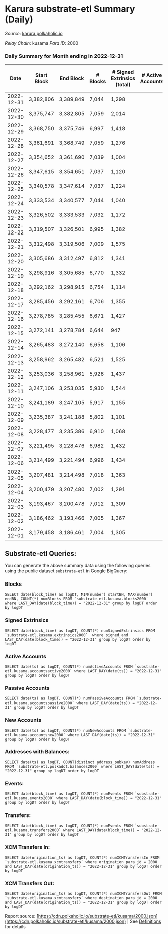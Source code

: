 # Karura substrate-etl Summary (Daily)

_Source_: [karura.polkaholic.io](https://karura.polkaholic.io)

*Relay Chain*: kusama
*Para ID*: 2000



### Daily Summary for Month ending in 2022-12-31


| Date | Start Block | End Block | # Blocks | # Signed Extrinsics (total) | # Active Accounts | # Passive | # New | # Addresses with Balances | # Events | # Transfers | # XCM Transfers In | # XCM Transfers Out | Issues | 
| ---- | ----------- | --------- | -------- | --------------------------- | ----------------- | --------- | ----- | ------------------------- | -------- | ----------- | ------------------ | ------------------- | ------ |
| 2022-12-31 | 3,382,806 | 3,389,849 | 7,044 | 1,298 |  |  |  | 94,197 | 60,012 | 1,150 ($255,738.98) | 72 ($15,946.71) | 76 ($18,734.27) |  |
| 2022-12-30 | 3,375,747 | 3,382,805 | 7,059 | 2,014 |  |  |  | 94,181 | 68,767 | 2,568 ($520,609.12) | 146 ($25,614.60) | 184 ($58,103.78) |  |
| 2022-12-29 | 3,368,750 | 3,375,746 | 6,997 | 1,418 |  |  |  | 94,174 | 74,669 | 5,480 ($293,344.24) | 85 ($49,175.38) | 80 ($55,961.23) |  |
| 2022-12-28 | 3,361,691 | 3,368,749 | 7,059 | 1,276 |  |  |  | 94,164 | 74,282 | 5,436 ($192,181.93) | 95 ($22,165.27) | 109 ($24,223.62) |  |
| 2022-12-27 | 3,354,652 | 3,361,690 | 7,039 | 1,004 |  |  |  | 94,152 | 71,700 | 5,071 ($74,756.96) | 80 ($15,411.37) | 90 ($23,710.47) |  |
| 2022-12-26 | 3,347,615 | 3,354,651 | 7,037 | 1,120 |  |  |  | 94,139 | 72,682 | 5,205 ($108,723.03) | 105 ($25,345.06) | 98 ($25,259.89) |  |
| 2022-12-25 | 3,340,578 | 3,347,614 | 7,037 | 1,224 |  |  |  | 94,127 | 73,325 | 5,237 ($261,237.74) | 118 ($95,527.63) | 103 ($96,847.12) |  |
| 2022-12-24 | 3,333,534 | 3,340,577 | 7,044 | 1,040 |  |  |  | 94,111 | 71,285 | 4,957 ($126,415.90) | 65 ($8,011.29) | 54 ($19,125.06) |  |
| 2022-12-23 | 3,326,502 | 3,333,533 | 7,032 | 1,172 |  |  |  | 94,103 | 72,391 | 5,107 ($117,995.33) | 73 ($11,547.74) | 59 ($26,711.00) |  |
| 2022-12-22 | 3,319,507 | 3,326,501 | 6,995 | 1,382 |  |  |  | 94,090 | 74,807 | 5,515 ($272,771.89) | 91 ($26,953.04) | 115 ($46,216.69) |  |
| 2022-12-21 | 3,312,498 | 3,319,506 | 7,009 | 1,575 |  |  |  | 94,075 | 75,767 | 5,509 ($384,765.47) | 125 ($46,380.04) | 111 ($46,802.08) |  |
| 2022-12-20 | 3,305,686 | 3,312,497 | 6,812 | 1,341 |  |  |  | 94,061 | 72,412 | 5,242 ($229,532.49) | 100 ($44,519.62) | 102 ($52,104.22) |  |
| 2022-12-19 | 3,298,916 | 3,305,685 | 6,770 | 1,332 |  |  |  | 94,037 | 72,267 | 5,302 ($174,852.51) | 133 ($21,900.75) | 124 ($19,437.62) |  |
| 2022-12-18 | 3,292,162 | 3,298,915 | 6,754 | 1,114 |  |  |  | 93,989 | 69,526 | 4,912 ($139,589.43) | 61 ($10,605.57) | 62 ($27,929.93) |  |
| 2022-12-17 | 3,285,456 | 3,292,161 | 6,706 | 1,355 |  |  |  | 93,980 | 72,308 | 5,330 ($259,233.61) | 123 ($60,133.50) | 129 ($57,280.40) |  |
| 2022-12-16 | 3,278,785 | 3,285,455 | 6,671 | 1,427 |  |  |  | 93,966 | 72,737 | 5,467 ($260,220.16) | 117 ($27,659.77) | 100 ($16,965.00) |  |
| 2022-12-15 | 3,272,141 | 3,278,784 | 6,644 | 947 |  |  |  | 93,949 | 66,744 | 4,582 ($67,929.09) | 69 ($16,820.78) | 64 ($11,057.79) |  |
| 2022-12-14 | 3,265,483 | 3,272,140 | 6,658 | 1,106 |  |  |  | 93,936 | 69,095 | 4,966 ($116,737.26) | 80 ($21,467.68) | 75 ($13,173.62) |  |
| 2022-12-13 | 3,258,962 | 3,265,482 | 6,521 | 1,525 |  |  |  | 93,917 | 71,570 | 5,308 ($185,241.36) | 113 ($29,284.13) | 108 ($35,543.87) |  |
| 2022-12-12 | 3,253,036 | 3,258,961 | 5,926 | 1,437 |  |  |  | 93,896 | 65,697 | 5,177 ($155,618.09) | 73 ($14,062.04) | 60 ($6,271.94) |  |
| 2022-12-11 | 3,247,106 | 3,253,035 | 5,930 | 1,544 |  |  |  |  | 65,092 | 4,732 ($211,962.14) | 58 ($42,992.53) | 62 ($41,663.05) |  |
| 2022-12-10 | 3,241,189 | 3,247,105 | 5,917 | 1,155 |  |  |  | 93,861 | 62,591 | 4,483 ($163,563.05) | 83 ($33,958.87) | 117 ($49,941.84) |  |
| 2022-12-09 | 3,235,387 | 3,241,188 | 5,802 | 1,101 |  |  |  | 93,852 | 60,678 | 4,276 ($78,504.71) | 66 ($14,656.00) | 86 ($18,411.05) |  |
| 2022-12-08 | 3,228,477 | 3,235,386 | 6,910 | 1,068 |  |  |  | 93,835 | 71,264 | 5,111 ($156,410.67) | 64 ($7,826.06) | 62 ($9,077.58) |  |
| 2022-12-07 | 3,221,495 | 3,228,476 | 6,982 | 1,432 |  |  |  | 93,824 | 74,580 | 5,410 ($311,250.72) | 86 ($48,329.78) | 92 ($23,563.45) |  |
| 2022-12-06 | 3,214,499 | 3,221,494 | 6,996 | 1,434 |  |  |  |  | 74,636 | 5,432 ($433,885.59) | 90 ($17,409.02) | 92 ($57,906.56) |  |
| 2022-12-05 | 3,207,481 | 3,214,498 | 7,018 | 1,363 |  |  |  | 93,799 | 75,317 | 5,690 ($228,329.93) | 90 ($32,414.03) | 116 ($47,953.03) |  |
| 2022-12-04 | 3,200,479 | 3,207,480 | 7,002 | 1,291 |  |  |  | 93,787 | 73,713 | 5,431 ($115,365.85) | 61 ($23,377.62) | 71 ($22,723.00) |  |
| 2022-12-03 | 3,193,467 | 3,200,478 | 7,012 | 1,309 |  |  |  | 93,768 | 74,795 | 5,646 ($256,484.03) | 80 ($14,818.42) | 97 ($15,726.64) |  |
| 2022-12-02 | 3,186,462 | 3,193,466 | 7,005 | 1,367 |  |  |  | 93,754 | 74,915 | 5,577 ($205,956.49) | 81 ($37,687.25) | 89 ($30,707.23) |  |
| 2022-12-01 | 3,179,458 | 3,186,461 | 7,004 | 1,305 |  |  |  | 93,732 | 74,438 | 5,496 ($280,837.86) | 108 ($76,541.54) | 97 ($90,868.41) |  |

## Substrate-etl Queries:
You can generate the above summary data using the following queries using the public dataset `substrate-etl` in Google BigQuery:


### Blocks
```
SELECT date(block_time) as logDT, MIN(number) startBN, MAX(number) endBN, COUNT(*) numBlocks FROM `substrate-etl.kusama.blocks2000`  where LAST_DAY(date(block_time)) = "2022-12-31" group by logDT order by logDT
```


### Signed Extrinsics
```
SELECT date(block_time) as logDT, COUNT(*) numSignedExtrinsics FROM `substrate-etl.kusama.extrinsics2000`  where signed and LAST_DAY(date(block_time)) = "2022-12-31" group by logDT order by logDT
```


### Active Accounts
```
SELECT date(ts) as logDT, COUNT(*) numActiveAccounts FROM `substrate-etl.kusama.accountsactive2000` where LAST_DAY(date(ts)) = "2022-12-31" group by logDT order by logDT
```


### Passive Accounts
```
SELECT date(ts) as logDT, COUNT(*) numPassiveAccounts FROM `substrate-etl.kusama.accountspassive2000` where LAST_DAY(date(ts)) = "2022-12-31" group by logDT order by logDT
```


### New Accounts
```
SELECT date(ts) as logDT, COUNT(*) numNewAccounts FROM `substrate-etl.kusama.accountsnew2000` where LAST_DAY(date(ts)) = "2022-12-31" group by logDT order by logDT
```


### Addresses with Balances:
```
SELECT date(ts) as logDT, COUNT(distinct address_pubkey) numAddress FROM `substrate-etl.polkadot.balances2000` where LAST_DAY(date(ts)) = "2022-12-31" group by logDT order by logDT
```


### Events:
```
SELECT date(block_time) as logDT, COUNT(*) numEvents FROM `substrate-etl.kusama.events2000` where LAST_DAY(date(block_time)) = "2022-12-31" group by logDT order by logDT
```


### Transfers:
```
SELECT date(block_time) as logDT, COUNT(*) numEvents FROM `substrate-etl.kusama.transfers2000` where LAST_DAY(date(block_time)) = "2022-12-31" group by logDT order by logDT
```


### XCM Transfers In:
```
SELECT date(origination_ts) as logDT, COUNT(*) numXCMTransfersIn FROM `substrate-etl.kusama.xcmtransfers` where origination_para_id = 2000 and LAST_DAY(date(origination_ts)) = "2022-12-31" group by logDT order by logDT
```


### XCM Transfers Out:
```
SELECT date(origination_ts) as logDT, COUNT(*) numXCMTransfersOut FROM `substrate-etl.kusama.xcmtransfers` where destination_para_id = 2000 and LAST_DAY(date(origination_ts)) = "2022-12-31" group by logDT order by logDT
```



Report source: [https://cdn.polkaholic.io/substrate-etl/kusama/2000.json](https://cdn.polkaholic.io/substrate-etl/kusama/2000.json) | See [Definitions](/DEFINITIONS.md) for details
